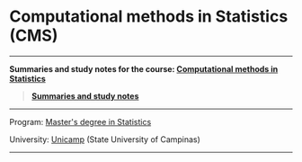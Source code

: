 # Computational methods in Statistics (CMS)

***

**Summaries and study notes for the course:
  [Computational methods in Statistics](http://estatcomp.github.io/)**

> [**Summaries and study notes**](http://mynameislaure.github.io/academic_courses/cms/)

***

Program:
[Master's degree in Statistics](
https://www.ime.unicamp.br/pos-graduacao/estatistica)

University:
[Unicamp](http://www.unicamp.br/unicamp/) (State University of Campinas)

***
